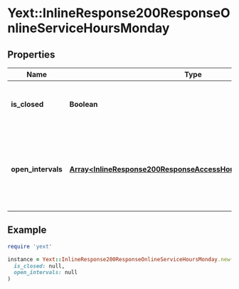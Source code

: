 # Yext::InlineResponse200ResponseOnlineServiceHoursMonday

## Properties

| Name | Type | Description | Notes |
| ---- | ---- | ----------- | ----- |
| **is_closed** | **Boolean** | Indicates if the online service hours are \&quot;closed\&quot; on Monday.  Filtering Type: &#x60;boolean&#x60; | [optional] |
| **open_intervals** | [**Array&lt;InlineResponse200ResponseAccessHoursFridayOpenIntervals&gt;**](InlineResponse200ResponseAccessHoursFridayOpenIntervals.md) | Contains the time intervals for the Entity&#39;s online service hours on Monday. Note that if isClosed is set to true, \&quot;openIntervals\&quot; cannot be provided in an update.  Filtering Type: &#x60;list of object&#x60; | [optional] |

## Example

```ruby
require 'yext'

instance = Yext::InlineResponse200ResponseOnlineServiceHoursMonday.new(
  is_closed: null,
  open_intervals: null
)
```

